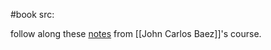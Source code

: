 #book 
src: 

follow along these [notes](https://math.ucr.edu/home/baez/algebraic_topology/) from [[John Carlos Baez]]'s course.